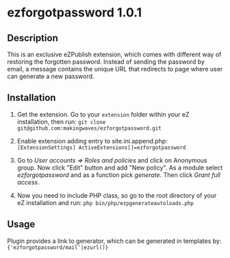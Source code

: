 ezforgotpassword 1.0.1
======================

Description
-----------
This is an exclusive eZPublish extension, which comes with different way of
restoring the forgotten password. Instead of sending the password by email,
a message contains the unique URL that redirects to page where user can generate
a new password.

Installation
------------
1. Get the extension. Go to your `extension` folder within your eZ installation, then run:
`git clone git@github.com:makingwaves/ezforgotpassword.git`

2. Enable extension adding entry to site.ini.append.php:
`[ExtensionSettings]
ActiveExtensions[]=ezforgotpassword`

3. Go to *User accounts => Roles and policies* and click on Anonymous group.
Now click "Edit" button and add "New policy". As a module select *ezforgotpassword*
and as a function pick *generate*. Then click *Grant full access*.

4. Now you need to include PHP class, so go to the root directory of your eZ installation and run:
`php bin/php/ezpgenerateautoloads.php`

Usage
-----
Plugin provides a link to generator, which can be generated in templates by:
`{'ezforgotpassword/mail'|ezurl()}`